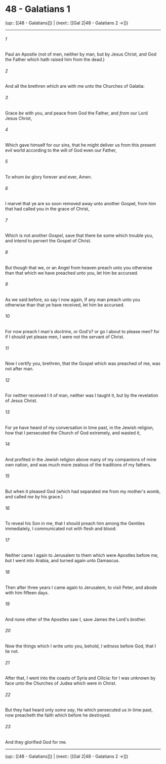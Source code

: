 # 48 - Galatians 1

(up:: [[48 - Galatians]]) | (next:: [[Gal 2|48 - Galatians 2 →]])

***


###### 1 
Paul an Apostle (not of men, neither by man, but by Jesus Christ, and God the Father which hath raised him from the dead.) 

###### 2 
And all the brethren which are with me unto the Churches of Galatia: 

###### 3 
Grace _be_ with you, and peace from God the Father, and _from_ our Lord Jesus Christ, 

###### 4 
Which gave himself for our sins, that he might deliver us from this present evil world according to the will of God even our Father, 

###### 5 
To whom _be_ glory forever and ever, Amen. 

###### 6 
I marvel that ye are so soon removed away unto another Gospel, from him that had called you in the grace of Christ, 

###### 7 
Which is not another _Gospel_, save that there be some which trouble you, and intend to pervert the Gospel of Christ. 

###### 8 
But though that we, or an Angel from heaven preach unto you otherwise than that which we have preached unto you, let him be accursed. 

###### 9 
As we said before, so say I now again, If any man preach unto you otherwise than that ye have received, let him be accursed. 

###### 10 
For now preach I man's _doctrine_, or God's? or go I about to please men? for if I should yet please men, I were not the servant of Christ. 

###### 11 
Now I certify you, brethren, that the Gospel which was preached of me, was not after man. 

###### 12 
For neither received I it of man, neither was I taught it, but by the revelation of Jesus Christ. 

###### 13 
For ye have heard of my conversation in time past, in the Jewish religion, how that I persecuted the Church of God extremely, and wasted it, 

###### 14 
And profited in the Jewish religion above many of my companions of mine own nation, and was much more zealous of the traditions of my fathers. 

###### 15 
But when it pleased God (which had separated me from my mother's womb, and called _me_ by his grace.) 

###### 16 
To reveal his Son in me, that I should preach him among the Gentiles immediately, I communicated not with flesh and blood: 

###### 17 
Neither came I again to Jerusalem to them which were Apostles before me, but I went into Arabia, and turned again unto Damascus. 

###### 18 
Then after three years I came again to Jerusalem, to visit Peter, and abode with him fifteen days. 

###### 19 
And none other of the Apostles saw I, save James the Lord's brother. 

###### 20 
Now the things which I write unto you, behold, _I witness_ before God, that I lie not. 

###### 21 
After that, I went into the coasts of Syria and Cilicia: for I was unknown by face unto the Churches of Judea which were in Christ. 

###### 22 
But they had heard only _some say_, He which persecuted us in time past, now preacheth the faith which before he destroyed. 

###### 23 
And they glorified God for me.

***

(up:: [[48 - Galatians]]) | (next:: [[Gal 2|48 - Galatians 2 →]])
